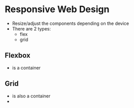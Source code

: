 # Responsive Web Design
- Resize/adjust the components depending on the device
- There are 2 types:
	- flex
	- grid
## Flexbox
- is a container
## Grid
- is also a container
- 